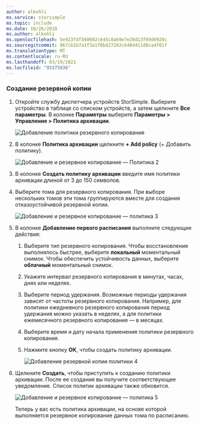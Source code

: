 ```yaml
---
author: alkohli
ms.service: storsimple
ms.topic: include
ms.date: 10/26/2018
ms.author: alkohli
ms.openlocfilehash: 5e923fdf560692c645c8a69e7e26d13f69d6920c
ms.sourcegitcommit: 867cb1b7a1f3a1f0b427282c648d411d0ca4f81f
ms.translationtype: MT
ms.contentlocale: ru-RU
ms.lasthandoff: 03/19/2021
ms.locfileid: "93375836"
---
```

### <a name="to-take-a-backup"></a>Создание резервной копии

1. Откройте службу диспетчера устройств StorSimple. Выберите устройство в таблице со списком устройств, а затем щелкните **Все параметры**. В колонке **Параметры** выберите **Параметры > Управление > Политика архивации**.

    ![Добавление политики резервного копирования](./media/storsimple-8000-take-backup/step8takebu1.png)

2. В колонке **Политика архивации** щелкните **+ Add policy** (+ Добавить политику).

    ![Добавление и резервное копирование — Политика 2](./media/storsimple-8000-take-backup/step8takebu2.png)

3. В колонке **Создать политику архивации** введите имя политики архивации длиной от 3 до 150 символов.

4. Выберите тома для резервного копирования. При выборе нескольких томов эти тома группируются вместе для создания отказоустойчивой резервной копии.

    ![Добавление и резервное копирование — политика 3](./media/storsimple-8000-take-backup/step8takebu4.png)

5. В колонке **Добавление первого расписания** выполните следующие действия:

    1. Выберите тип резервного копирования. Чтобы восстановление выполнялось быстрее, выберите **локальный** моментальный снимок. Чтобы обеспечить устойчивость данных, выберите **облачный** моментальный снимок.
    2. Укажите интервал резервного копирования в минутах, часах, днях или неделях.
    3. Выберите период удержания. Возможные периоды удержания зависят от частоты резервного копирования. Например, для политики ежедневного резервного копирования период удержания можно указать в неделях, а для политики ежемесячного резервного копирования — в месяцах.
    4. Выберите время и дату начала применения политики резервного копирования.
    5. Нажмите кнопку **ОК**, чтобы создать политику архивации.

        ![Добавление резервной копии политики 4](./media/storsimple-8000-take-backup/step8takebu5.png) 

6. Щелкните **Создать**, чтобы приступить к созданию политики архивации. После ее создания вы получите соответствующее уведомление. Список политик архивации также обновится.
      
      ![Добавление и резервное копирование — политика 5](./media/storsimple-8000-take-backup/step8takebu9.png)
      
      Теперь у вас есть политика архивации, на основе которой выполняется резервное копирование данных тома по расписанию.




